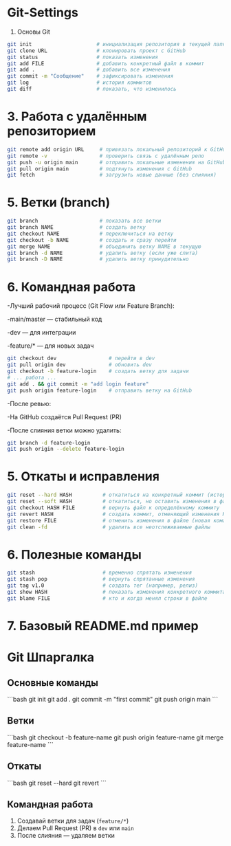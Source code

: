 # Git-Settings

1. Основы Git

```bash
git init                     # инициализация репозитория в текущей папке
git clone URL                # клонировать проект с GitHub
git status                   # показать изменения
git add FILE                 # добавить конкретный файл в коммит
git add .                    # добавить все изменения
git commit -m "Сообщение"    # зафиксировать изменения
git log                      # история коммитов
git diff                     # показать, что изменилось
```

# 3. Работа с удалённым репозиторием

```bash
git remote add origin URL     # привязать локальный репозиторий к GitHub
git remote -v                 # проверить связь с удалённым репо
git push -u origin main       # отправить локальные изменения на GitHub
git pull origin main          # подтянуть изменения с GitHub
git fetch                     # загрузить новые данные (без слияния)
```

# 5. Ветки (branch)
```bash
git branch                    # показать все ветки
git branch NAME               # создать ветку
git checkout NAME             # переключиться на ветку
git checkout -b NAME          # создать и сразу перейти
git merge NAME                # объединить ветку NAME в текущую
git branch -d NAME            # удалить ветку (если уже слита)
git branch -D NAME            # удалить ветку принудительно
```

# 6. Командная работа

-Лучший рабочий процесс (Git Flow или Feature Branch):

-main/master — стабильный код

-dev — для интеграции

-feature/* — для новых задач

```bash
git checkout dev                 # перейти в dev
git pull origin dev              # обновить dev
git checkout -b feature-login    # создать ветку для задачи
# ... работа ...
git add . && git commit -m "add login feature"
git push origin feature-login    # отправить ветку на GitHub
```

-После ревью:

-На GitHub создаётся Pull Request (PR)

-После слияния ветки можно удалить:

```bash
git branch -d feature-login
git push origin --delete feature-login
```

# 5. Откаты и исправления

```bash
git reset --hard HASH          # откатиться на конкретный коммит (история теряется)
git reset --soft HASH          # откатиться, но оставить изменения в файлах
git checkout HASH FILE         # вернуть файл к определённому коммиту
git revert HASH                # создать коммит, отменяющий изменения HASH
git restore FILE               # отменить изменения в файле (новая команда)
git clean -fd                  # удалить все неотслеживаемые файлы
```
# 6. Полезные команды

```bash
git stash                      # временно спрятать изменения
git stash pop                  # вернуть спрятанные изменения
git tag v1.0                   # создать тег (например, релиз)
git show HASH                  # показать изменения конкретного коммита
git blame FILE                 # кто и когда менял строки в файле
```

# 7. Базовый README.md пример
# Git Шпаргалка

## Основные команды
\`\`\`bash
git init
git add .
git commit -m "first commit"
git push origin main
\`\`\`

## Ветки
\`\`\`bash
git checkout -b feature-name
git push origin feature-name
git merge feature-name
\`\`\`

## Откаты
\`\`\`bash
git reset --hard <hash>
git revert <hash>
\`\`\`

## Командная работа
1. Создавай ветки для задач (`feature/*`)
2. Делаем Pull Request (PR) в `dev` или `main`
3. После слияния — удаляем ветки
